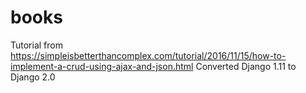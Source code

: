 # books
Tutorial from https://simpleisbetterthancomplex.com/tutorial/2016/11/15/how-to-implement-a-crud-using-ajax-and-json.html
Converted Django 1.11 to Django 2.0
